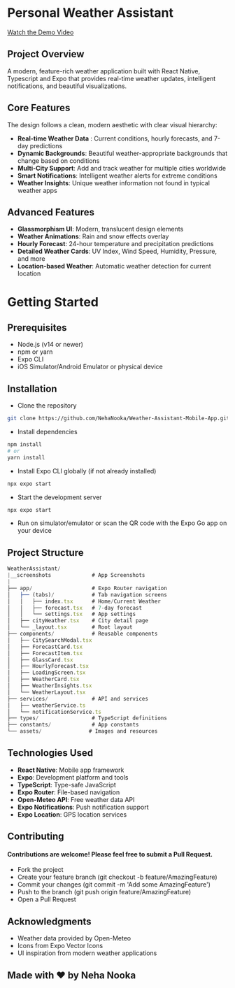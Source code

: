 # Personal Weather Assistant

[Watch the Demo Video](https://youtu.be/v1CCxFpI1wM)

## Project Overview

A modern, feature-rich weather application built with React Native, Typescript and Expo that provides real-time weather updates, intelligent notifications, and beautiful visualizations.

## Core Features

The design follows a clean, modern aesthetic with clear visual hierarchy:

- **Real-time Weather Data** : Current conditions, hourly forecasts, and 7-day predictions
- **Dynamic Backgrounds**: Beautiful weather-appropriate backgrounds that change based on conditions
- **Multi-City Support**: Add and track weather for multiple cities worldwide
- **Smart Notifications**: Intelligent weather alerts for extreme conditions
- **Weather Insights**: Unique weather information not found in typical weather apps

## Advanced Features

- **Glassmorphism UI**: Modern, translucent design elements
- **Weather Animations**: Rain and snow effects overlay
- **Hourly Forecast**: 24-hour temperature and precipitation predictions
- **Detailed Weather Cards**: UV Index, Wind Speed, Humidity, Pressure, and more
- **Location-based Weather**: Automatic weather detection for current location

# Getting Started

## Prerequisites

- Node.js (v14 or newer)
- npm or yarn
- Expo CLI
- iOS Simulator/Android Emulator or physical device

## Installation

- Clone the repository

```bash
git clone https://github.com/NehaNooka/Weather-Assistant-Mobile-App.git
```

- Install dependencies

```bash
npm install
# or
yarn install
```

- Install Expo CLI globally (if not already installed)

```bash
npx expo start
```
- Start the development server

```bash
npx expo start
```

- Run on simulator/emulator or scan the QR code with the Expo Go app on your device

## Project Structure

```javascript
WeatherAssistant/
|__screenshots             # App Screenshots
|
├── app/                   # Expo Router navigation
│   ├── (tabs)/            # Tab navigation screens
│   │   ├── index.tsx      # Home/Current Weather
│   │   ├── forecast.tsx   # 7-day forecast
│   │   └── settings.tsx   # App settings
│   ├── cityWeather.tsx    # City detail page
│   └── _layout.tsx        # Root layout
├── components/            # Reusable components
│   ├── CitySearchModal.tsx
│   ├── ForecastCard.tsx
│   ├── ForecastItem.tsx
│   ├── GlassCard.tsx
│   ├── HourlyForecast.tsx
│   ├── LoadingScreen.tsx
│   ├── WeatherCard.tsx
│   ├── WeatherInsights.tsx
│   └── WeatherLayout.tsx
├── services/              # API and services
│   ├── weatherService.ts
│   └── notificationService.ts
├── types/                 # TypeScript definitions
├── constants/             # App constants
└── assets/               # Images and resources

```

## Technologies Used

- **React Native**: Mobile app framework
- **Expo**: Development platform and tools
- **TypeScript**: Type-safe JavaScript
- **Expo Router**: File-based navigation
- **Open-Meteo API**: Free weather data API
- **Expo Notifications**: Push notification support
- **Expo Location**: GPS location services

## Contributing

#### Contributions are welcome! Please feel free to submit a Pull Request.

- Fork the project
- Create your feature branch (git checkout -b feature/AmazingFeature)
- Commit your changes (git commit -m 'Add some AmazingFeature')
- Push to the branch (git push origin feature/AmazingFeature)
- Open a Pull Request

## Acknowledgments

- Weather data provided by Open-Meteo
- Icons from Expo Vector Icons
- UI inspiration from modern weather applications

## Made with ❤️ by Neha Nooka

